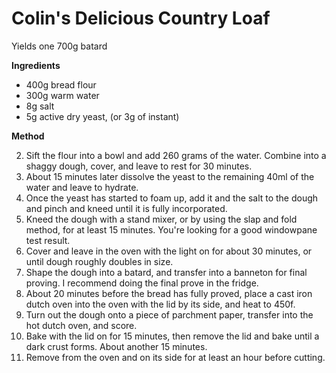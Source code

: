 # Colin's Delicious Country Loaf

Yields one 700g batard

**Ingredients**

* 400g bread flour
* 300g warm water
* 8g salt
* 5g active dry yeast, (or 3g of instant)

**Method**

2. Sift the flour into a bowl and add 260 grams of the water. Combine into a shaggy dough, cover, and leave to rest for 30 minutes.
3. About 15 minutes later dissolve the yeast to the remaining 40ml of the water and leave to hydrate.
4. Once the yeast has started to foam up, add it and the salt to the dough and pinch and kneed until it is fully incorporated.
5. Kneed the dough with a stand mixer, or by using the slap and fold method, for at least 15 minutes. You're looking for a good windowpane test result.
6. Cover and leave in the oven with the light on for about 30 minutes, or until dough roughly doubles in size.
7. Shape the dough into a batard, and transfer into a banneton for final proving. I recommend doing the final prove in the fridge.
8. About 20 minutes before the bread has fully proved, place a cast iron dutch oven into the oven with the lid by its side, and heat to 450f.
9. Turn out the dough onto a piece of parchment paper, transfer into the hot dutch oven, and score.
10. Bake with the lid on for 15 minutes, then remove the lid and bake until a dark crust forms. About another 15 minutes.
11. Remove from the oven and on its side for at least an hour before cutting.

